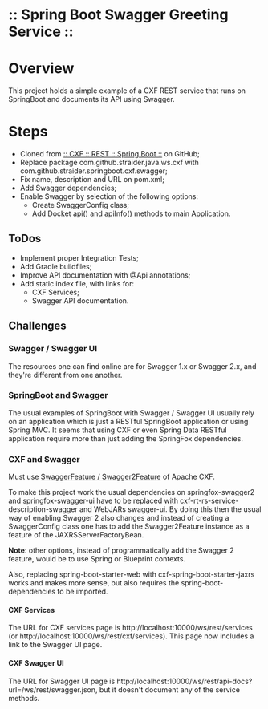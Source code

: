 ﻿:: Spring Boot Swagger Greeting Service ::
==========================================

# Overview

This project holds a simple example of a CXF REST service that runs on SpringBoot and documents its API using Swagger.

# Steps

- Cloned from [:: CXF :: REST :: Spring Boot ::](https://github.com/straider/challenges/tree/master/LearningPath/2017/CXF/REST/SpringBoot) on GitHub;
- Replace package com.github.straider.java.ws.cxf with com.github.straider.springboot.cxf.swagger;
- Fix name, description and URL on pom.xml;
- Add Swagger dependencies;
- Enable Swagger by selection of the following options:
    - Create SwaggerConfig class;
    - Add Docket api() and apiInfo() methods to main Application.

## ToDos

- Implement proper Integration Tests;
- Add Gradle buildfiles;
- Improve API documentation with @Api annotations;
- Add static index file, with links for:
    - CXF Services;
    - Swagger API documentation.

## Challenges

### Swagger / Swagger UI

The resources one can find online are for Swagger 1.x or Swagger 2.x, and they're different from one another.

### SpringBoot and Swagger

The usual examples of SpringBoot with Swagger / Swagger UI usually rely on an application which is just a RESTful SpringBoot application or using Spring MVC. It seems that using CXF or even Spring Data RESTful application require more than just adding the SpringFox dependencies.

### CXF and Swagger

Must use [SwaggerFeature / Swagger2Feature](http://cxf.apache.org/docs/swaggerfeature-swagger2feature.html) of Apache CXF.

To make this project work the usual dependencies on springfox-swagger2 and springfox-swagger-ui have to be replaced with cxf-rt-rs-service-description-swagger and WebJARs swagger-ui. By doing this then the usual way of enabling Swagger 2 also changes and instead of creating a SwaggerConfig class one has to add the Swagger2Feature instance as a feature of the JAXRSServerFactoryBean.

**Note**: other options, instead of programmatically add the Swagger 2 feature, would be to use Spring or Blueprint contexts.

Also, replacing spring-boot-starter-web with cxf-spring-boot-starter-jaxrs works and makes more sense, but also requires the spring-boot-dependencies to be imported.

#### CXF Services

The URL for CXF services page is http://localhost:10000/ws/rest/services (or http://localhost:10000/ws/rest/cxf/services). This page now includes a link to the Swagger UI page.

#### CXF Swagger UI

The URL for Swagger UI page is http://localhost:10000/ws/rest/api-docs?url=/ws/rest/swagger.json, but it doesn't document any of the service methods.
